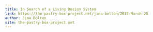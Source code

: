 ```yaml
---
title: In Search of a Living Design System
link: https://the-pastry-box-project.net/jina-bolton/2015-March-28
author: Jina Bolton
site: the-pastry-box-project.net
---
```



